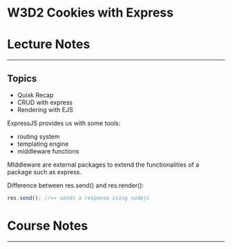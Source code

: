 # W3D2 Cookies with Express
# Lecture Notes
_________________
## Topics
- Quixk Recap
- CRUD with express
- Rendering with EJS

ExpressJS provides us with some tools:
- routing system
- templating engine
- middleware functions

MIddleware are external packages to extend the functionalities of a package such as express.

Difference between res.send() and res.render():
```javascript
res.send(); //=> sends a response using nodejs
```

# Course Notes
_________________
